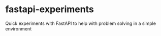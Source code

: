 # fastapi-experiments
Quick experiments with FastAPI to help with problem solving in a simple environment
